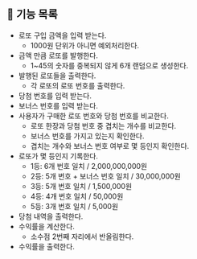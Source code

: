 ## 🔨 기능 목록

- 로또 구입 금액을 입력 받는다.
    - 1000원 단위가 아니면 예외처리한다.
- 금액 만큼 로또를 발행한다.
    - 1~45의 숫자를 중복되지 않게 6개 랜덤으로 생성한다.
- 발행된 로또들을 출력한다.
    - 각 로또의 로또 번호를 출력한다.
- 당첨 번호를 입력 받는다.
- 보너스 번호를 입력 받는다.
- 사용자가 구매한 로또 번호와 당첨 번호를 비교한다.
    - 로또 한장과 당첨 번호 중 겹치는 개수를 비교한다.
    - 보너스 번호를 가지고 있는지 확인한다.
    - 겹치는 개수와 보너스 번호 여부로 몇 등인지 확인한다.
- 로또가 몇 등인지 기록한다.
    - 1등: 6개 번호 일치 / 2,000,000,000원
    - 2등: 5개 번호 + 보너스 번호 일치 / 30,000,000원
    - 3등: 5개 번호 일치 / 1,500,000원
    - 4등: 4개 번호 일치 / 50,000원
    - 5등: 3개 번호 일치 / 5,000원
- 당첨 내역을 출력한다.
- 수익률을 계산한다.
    - 소수점 2번째 자리에서 반올림한다.
- 수익률을 출력한다.